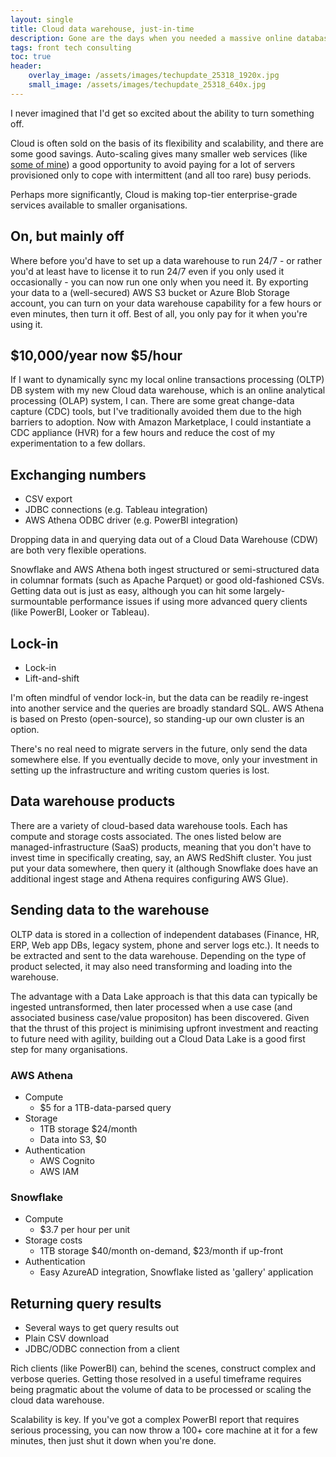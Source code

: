 ```yaml
---
layout: single
title: Cloud data warehouse, just-in-time
description: Gone are the days when you needed a massive online database 24/7 for analytics 
tags: front tech consulting
toc: true
header:
    overlay_image: /assets/images/techupdate_25318_1920x.jpg
    small_image: /assets/images/techupdate_25318_640x.jpg
---
```


I never imagined that I'd get so excited about the ability to turn something off.

Cloud is often sold on the basis of its flexibility and scalability, and there are some good savings.
Auto-scaling gives many smaller web services (like [some of mine](https://poc.cloudlog.live/)) a good opportunity to avoid paying for a lot of servers provisioned only to cope with intermittent (and all too rare) busy periods.

Perhaps more significantly, Cloud is making top-tier enterprise-grade services available to smaller organisations.


## On, but mainly off
Where before you'd have to set up a data warehouse to run 24/7 - or rather you'd at least have to license it to run 24/7 even if you only used it occasionally - you can now run one only when you need it.
By exporting your data to a (well-secured) AWS S3 bucket or Azure Blob Storage account, you can turn on your data warehouse capability for a few hours or even minutes, then turn it off.
Best of all, you only pay for it when you're using it.


## $10,000/year now $5/hour
If I want to dynamically sync my local online transactions processing (OLTP) DB system with my new Cloud data warehouse, which is an online analytical processing (OLAP) system, I can.  There are some great change-data capture (CDC) tools, but I've traditionally avoided them due to the high barriers to adoption.  Now with Amazon Marketplace, I could instantiate a CDC appliance (HVR) for a few hours and reduce the cost of my experimentation to a few dollars.

## Exchanging numbers
+ CSV export
+ JDBC connections (e.g. Tableau integration)
+ AWS Athena ODBC driver (e.g. PowerBI integration)

Dropping data in and querying data out of a Cloud Data Warehouse (CDW) are both very flexible operations.

Snowflake and AWS Athena both ingest structured or semi-structured data in columnar formats (such as Apache Parquet) or good old-fashioned CSVs.  Getting data out is just as easy, although you can hit some largely-surmountable performance issues if using more advanced query clients (like PowerBI, Looker or Tableau).

## Lock-in
+ Lock-in
+ Lift-and-shift

I'm often mindful of vendor lock-in, but the data can be readily re-ingest into another service and the queries are broadly standard SQL.  AWS Athena is based on Presto (open-source), so standing-up our own cluster is an option.

There's no real need to migrate servers in the future, only send the data somewhere else.
If you eventually decide to move, only your investment in setting up the infrastructure and writing custom queries is lost.


## Data warehouse products
There are a variety of cloud-based data warehouse tools.  Each has compute and storage costs associated.  The ones listed below are managed-infrastructure (SaaS) products, meaning that you don't have to invest time in specifically creating, say, an AWS RedShift cluster.  You just put your data somewhere, then query it (although Snowflake does have an additional ingest stage and Athena requires configuring AWS Glue).


## Sending data to the warehouse
OLTP data is stored in a collection of independent databases (Finance, HR, ERP, Web app DBs, legacy system, phone and server logs etc.).  It needs to be extracted and sent to the data warehouse.  Depending on the type of product selected, it may also need transforming and loading into the warehouse.

The advantage with a Data Lake approach is that this data can typically be ingested untransformed, then later processed when a use case (and associated business case/value propositon) has been discovered. 
Given that the thrust of this project is minimising upfront investment and reacting to future need with agility, building out a Cloud Data Lake is a good first step for many organisations.


### AWS Athena
+ Compute
    + $5 for a 1TB-data-parsed query
+ Storage
    + 1TB storage $24/month
    + Data into S3, $0
+ Authentication
    + AWS Cognito
    + AWS IAM 


### Snowflake
+ Compute
     + $3.7 per hour per unit
+ Storage costs
    + 1TB storage $40/month on-demand, $23/month if up-front
+ Authentication
    + Easy AzureAD integration, Snowflake listed as 'gallery' application


## Returning query results
+ Several ways to get query results out
+ Plain CSV download
+ JDBC/ODBC connection from a client

Rich clients (like PowerBI) can, behind the scenes, construct complex and verbose queries.  Getting those resolved in a useful timeframe requires being pragmatic about the volume of data to be processed or scaling the cloud data warehouse.

Scalability is key.  If you've got a complex PowerBI report that requires serious processing, you can now throw a 100+ core machine at it for a few minutes, then just shut it down when you're done.

